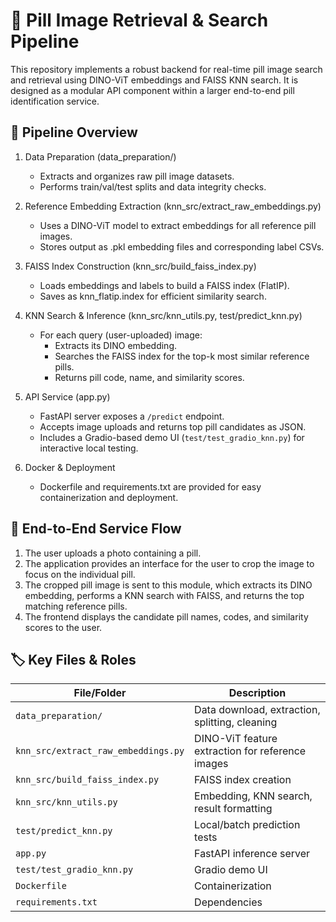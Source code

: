 # 🧩 Pill Image Retrieval & Search Pipeline
This repository implements a robust backend for real-time pill image search and retrieval using DINO-ViT embeddings and FAISS KNN search. It is designed as a modular API component within a larger end-to-end pill identification service.

## 📂 Pipeline Overview
1. Data Preparation (data_preparation/)
   - Extracts and organizes raw pill image datasets.
   - Performs train/val/test splits and data integrity checks.

2. Reference Embedding Extraction (knn_src/extract_raw_embeddings.py)
   - Uses a DINO-ViT model to extract embeddings for all reference pill images.
   - Stores output as .pkl embedding files and corresponding label CSVs.

3. FAISS Index Construction (knn_src/build_faiss_index.py)
   - Loads embeddings and labels to build a FAISS index (FlatIP).
   - Saves as knn_flatip.index for efficient similarity search.

4. KNN Search & Inference (knn_src/knn_utils.py, test/predict_knn.py)
   - For each query (user-uploaded) image:
     - Extracts its DINO embedding.
     - Searches the FAISS index for the top-k most similar reference pills.
     - Returns pill code, name, and similarity scores.

5. API Service (app.py)
   - FastAPI server exposes a `/predict` endpoint.
   - Accepts image uploads and returns top pill candidates as JSON.
   - Includes a Gradio-based demo UI (`test/test_gradio_knn.py`) for interactive local testing.

6. Docker & Deployment
   - Dockerfile and requirements.txt are provided for easy containerization and deployment.

## 🔗 End-to-End Service Flow
1. The user uploads a photo containing a pill.
2. The application provides an interface for the user to crop the image to focus on the individual pill.
3. The cropped pill image is sent to this module, which extracts its DINO embedding, performs a KNN search with FAISS, and returns the top matching reference pills.
4. The frontend displays the candidate pill names, codes, and similarity scores to the user.

## 🏷️ Key Files & Roles
| File/Folder                         | Description                                      |
| ----------------------------------- | ------------------------------------------------ |
| `data_preparation/`                 | Data download, extraction, splitting, cleaning   |
| `knn_src/extract_raw_embeddings.py` | DINO-ViT feature extraction for reference images |
| `knn_src/build_faiss_index.py`      | FAISS index creation                             |
| `knn_src/knn_utils.py`              | Embedding, KNN search, result formatting         |
| `test/predict_knn.py`               | Local/batch prediction tests                     |
| `app.py`                            | FastAPI inference server                         |
| `test/test_gradio_knn.py`           | Gradio demo UI                                   |
| `Dockerfile`                        | Containerization                                 |
| `requirements.txt`                  | Dependencies                                     |

